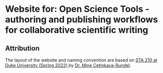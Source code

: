 # Website for: Open Science Tools - authoring and publishing workflows for collaborative scientific writing

## Attribution

The layout of the website and naming convention are based on [STA 210 at Duke University (Spring 2022)
](https://github.com/sta210-s22/website) by [Dr. Mine Çetinkaya-Rundel](https://mine-cr.com/).


